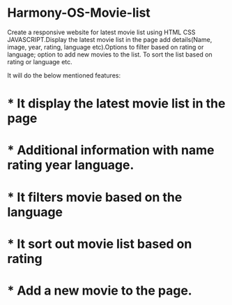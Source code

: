 # Harmony-OS-Movie-list


Create a responsive website for latest movie list using HTML CSS JAVASCRIPT.Display the latest movie list in the page add details(Name, image, year, rating, language etc).Options to filter based on rating or language; option to add new movies to the list.  To sort the list based on rating or language etc.

It will do the below mentioned features:

# * It display the latest movie list in the page
# * Additional information with name rating year language.
# * It filters movie based on the language 
# * It sort out movie list based on rating
# * Add a new movie to the page.
